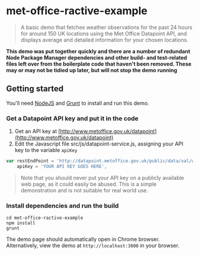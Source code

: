 # met-office-ractive-example

> A basic demo that fetches weather observations for the past 24 hours for around 150 UK locations using the Met Office Datapoint API, and displays average and detailed information for your chosen locations.

**This demo was put together quickly and there are a number of redundant Node Package Manager dependencies and other build- and test-related files left over from the boilerplate code that haven't been removed. These may or may not be tidied up later, but will not stop the demo running** 

## Getting started

You'll need [NodeJS](https://nodejs.org/) and [Grunt](http://gruntjs.com/) to install and run this demo.

### Get a Datapoint API key and put it in the code

1. Get an API key at [http://www.metoffice.gov.uk/datapoint](http://www.metoffice.gov.uk/datapoint)
2. Edit the Javascript file src/js/datapoint-service.js, assigning your API key to the variable `apiKey`

```js
var restEndPoint = 'http://datapoint.metoffice.gov.uk/public/data/val/wxobs/all/json/',
    apiKey = 'YOUR API KEY GOES HERE',
```

> Note that you should never put your API key on a publicly available web page, as it could easily be abused. This is a simple demonstration and is not suitable for real world use.

### Install dependencies and run the build

```shell
cd met-office-ractive-example
npm install
grunt
```

The demo page should automatically open in Chrome browser. Alternatively, view the demo at `http://localhost:3000` in your browser.
